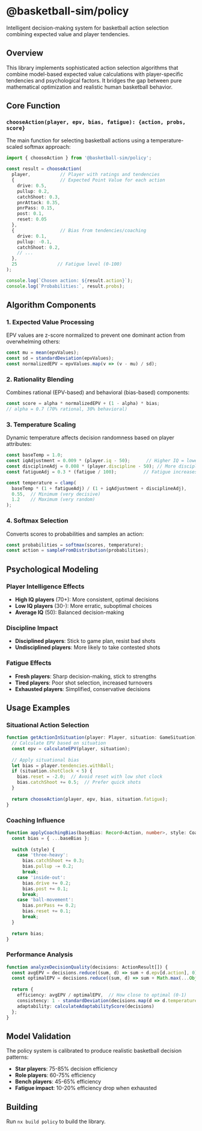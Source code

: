 # @basketball-sim/policy

Intelligent decision-making system for basketball action selection combining expected value and player tendencies.

## Overview

This library implements sophisticated action selection algorithms that combine model-based expected value calculations with player-specific tendencies and psychological factors. It bridges the gap between pure mathematical optimization and realistic human basketball behavior.

## Core Function

### `chooseAction(player, epv, bias, fatigue): {action, probs, score}`

The main function for selecting basketball actions using a temperature-scaled softmax approach:

```typescript
import { chooseAction } from '@basketball-sim/policy';

const result = chooseAction(
  player,           // Player with ratings and tendencies
  {                 // Expected Point Value for each action
    drive: 0.5,
    pullup: 0.2,
    catchShoot: 0.3,
    pnrAttack: 0.35,
    pnrPass: 0.15,
    post: 0.1,
    reset: 0.05
  },
  {                 // Bias from tendencies/coaching
    drive: 0.1,
    pullup: -0.1,
    catchShoot: 0.2,
    // ...
  },
  25               // Fatigue level (0-100)
);

console.log(`Chosen action: ${result.action}`);
console.log(`Probabilities:`, result.probs);
```

## Algorithm Components

### 1. Expected Value Processing
EPV values are z-score normalized to prevent one dominant action from overwhelming others:
```typescript
const mu = mean(epvValues);
const sd = standardDeviation(epvValues);
const normalizedEPV = epvValues.map(v => (v - mu) / sd);
```

### 2. Rationality Blending
Combines rational (EPV-based) and behavioral (bias-based) components:
```typescript
const score = alpha * normalizedEPV + (1 - alpha) * bias;
// alpha = 0.7 (70% rational, 30% behavioral)
```

### 3. Temperature Scaling
Dynamic temperature affects decision randomness based on player attributes:

```typescript
const baseTemp = 1.0;
const iqAdjustment = 0.009 * (player.iq - 50);      // Higher IQ = lower temp
const disciplineAdj = 0.008 * (player.discipline - 50); // More disciplined = lower temp  
const fatigueAdj = 0.3 * (fatigue / 100);          // Fatigue increases temp

const temperature = clamp(
  baseTemp * (1 + fatigueAdj) / (1 + iqAdjustment + disciplineAdj),
  0.55,  // Minimum (very decisive)
  1.2    // Maximum (very random)
);
```

### 4. Softmax Selection
Converts scores to probabilities and samples an action:
```typescript
const probabilities = softmax(scores, temperature);
const action = sampleFromDistribution(probabilities);
```

## Psychological Modeling

### Player Intelligence Effects
- **High IQ players** (70+): More consistent, optimal decisions
- **Low IQ players** (30-): More erratic, suboptimal choices
- **Average IQ** (50): Balanced decision-making

### Discipline Impact
- **Disciplined players**: Stick to game plan, resist bad shots
- **Undisciplined players**: More likely to take contested shots

### Fatigue Effects
- **Fresh players**: Sharp decision-making, stick to strengths
- **Tired players**: Poor shot selection, increased turnovers
- **Exhausted players**: Simplified, conservative decisions

## Usage Examples

### Situational Action Selection
```typescript
function getActionInSituation(player: Player, situation: GameSituation) {
  // Calculate EPV based on situation
  const epv = calculateEPV(player, situation);
  
  // Apply situational bias
  let bias = player.tendencies.withBall;
  if (situation.shotClock < 5) {
    bias.reset = -2.0;  // Avoid reset with low shot clock
    bias.catchShoot += 0.5;  // Prefer quick shots
  }
  
  return chooseAction(player, epv, bias, situation.fatigue);
}
```

### Coaching Influence
```typescript
function applyCoachingBias(baseBias: Record<Action, number>, style: CoachingStyle) {
  const bias = { ...baseBias };
  
  switch (style) {
    case 'three-heavy':
      bias.catchShoot += 0.3;
      bias.pullup -= 0.2;
      break;
    case 'inside-out':
      bias.drive += 0.2;
      bias.post += 0.1;
      break;
    case 'ball-movement':
      bias.pnrPass += 0.2;
      bias.reset += 0.1;
      break;
  }
  
  return bias;
}
```

### Performance Analysis
```typescript
function analyzeDecisionQuality(decisions: ActionResult[]) {
  const avgEPV = decisions.reduce((sum, d) => sum + d.epv[d.action], 0) / decisions.length;
  const optimalEPV = decisions.reduce((sum, d) => sum + Math.max(...Object.values(d.epv)), 0) / decisions.length;
  
  return {
    efficiency: avgEPV / optimalEPV,  // How close to optimal (0-1)
    consistency: 1 - standardDeviation(decisions.map(d => d.temperature)),
    adaptability: calculateAdaptabilityScore(decisions)
  };
}
```

## Model Validation

The policy system is calibrated to produce realistic basketball decision patterns:

- **Star players**: 75-85% decision efficiency
- **Role players**: 60-75% efficiency  
- **Bench players**: 45-65% efficiency
- **Fatigue impact**: 10-20% efficiency drop when exhausted

## Building

Run `nx build policy` to build the library.
